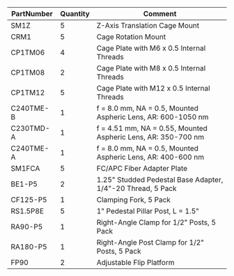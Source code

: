 |   PartNumber| Quantity|Comment                                                       |
|-------------|---------|--------------------------------------------------------------|
|         SM1Z|        5|                                 Z-Axis Translation Cage Mount|
|         CRM1|        5|                                           Cage Rotation Mount|
|      CP1TM06|        4|                     Cage Plate with M6 x 0.5 Internal Threads|
|      CP1TM08|        2|                     Cage Plate with M8 x 0.5 Internal Threads|
|      CP1TM12|        5|                    Cage Plate with M12 x 0.5 Internal Threads|
|    C240TME-B|        1|  f = 8.0 mm, NA = 0.5, Mounted Aspheric Lens, AR: 600-1050 nm|
|    C230TMD-A|        1| f = 4.51 mm, NA = 0.55, Mounted Aspheric Lens, AR: 350-700 nm|
|    C240TME-A|        1|   f = 8.0 mm, NA = 0.5, Mounted Aspheric Lens, AR: 400-600 nm|
|       SM1FCA|        5|                                    FC/APC Fiber Adapter Plate|
|       BE1-P5|        2|   1.25" Studded Pedestal Base Adapter, 1/4"-20 Thread, 5 Pack|
|     CF125-P5|        1|                                         Clamping Fork, 5 Pack|
|     RS1.5P8E|        5|                             1" Pedestal Pillar Post, L = 1.5"|
|      RA90-P5|        1|                      Right-Angle Clamp for 1/2" Posts, 5 Pack|
|     RA180-P5|        1|                 Right-Angle Post Clamp for 1/2" Posts, 5 Pack|
|         FP90|        2|                                      Adjustable Flip Platform|
